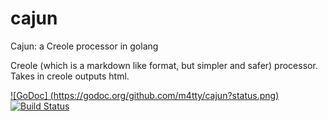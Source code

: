 cajun
=====

Cajun: a Creole processor in golang

Creole (which is a markdown like format, but simpler and safer) processor.  Takes in creole outputs html.

[![GoDoc] (https://godoc.org/github.com/m4tty/cajun?status.png)](https://godoc.org/github.com/m4tty/cajun)
[![Build Status](https://travis-ci.org/m4tty/cajun.svg?branch=master)](https://travis-ci.org/m4tty/cajun)

